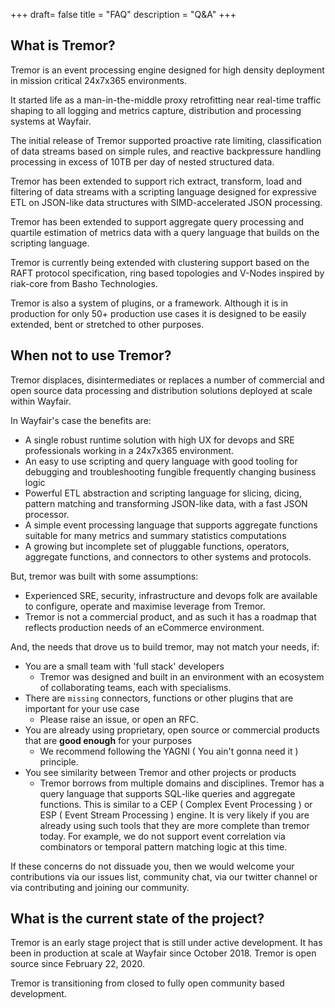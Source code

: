 +++
draft= false
title = "FAQ"
description = "Q&A"
+++

## What is Tremor?

Tremor is an event processing engine designed for high density deployment in
mission critical 24x7x365 environments.

It started life as a man-in-the-middle proxy retrofitting near real-time
traffic shaping to all logging and metrics capture, distribution and processing
systems at Wayfair.

The initial release of Tremor supported proactive rate limiting, classification
of data streams based on simple rules, and reactive backpressure handling processing
in excess of 10TB per day of nested structured data.

Tremor has been extended to support rich extract, transform, load and filtering of
data streams with a scripting language designed for expressive ETL on JSON-like data
structures with SIMD-accelerated JSON processing.

Tremor has been extended to support aggregate query processing and quartile estimation
of metrics data with a query language that builds on the scripting language.

Tremor is currently being extended with clustering support based on the RAFT protocol
specification, ring based topologies and V-Nodes inspired by riak-core from Basho
Technologies.

Tremor is also a system of plugins, or a framework. Although it is in production for only
50+ production use cases it is designed to be easily extended, bent or stretched to other
purposes.

## When not to use Tremor?

Tremor displaces, disintermediates or replaces a number of commercial and open source
data processing and distribution solutions deployed at scale within Wayfair.

In Wayfair's case the benefits are:

* A single robust runtime solution with high UX for devops and SRE professionals working in a 24x7x365 environment.
* An easy to use scripting and query language with good tooling for debugging and troubleshooting fungible frequently changing business logic
* Powerful ETL abstraction and scripting language for slicing, dicing, pattern matching and transforming JSON-like data, with a fast JSON processor.
* A simple event processing language that supports aggregate functions suitable for many metrics and summary statistics computations
* A growing but incomplete set of pluggable functions, operators, aggregate functions, and connectors to other systems and protocols.

But, tremor was built with some assumptions:

* Experienced SRE, security, infrastructure and devops folk are available to configure, operate and maximise leverage from Tremor.
* Tremor is not a commercial product, and as such it has a roadmap that reflects production needs of an eCommerce environment.

And, the needs that drove us to build tremor, may not match your needs, if:

* You are a small team with 'full stack' developers
  * Tremor was designed and built in an environment with an ecosystem of collaborating teams, each with specialisms.
* There are `missing` connectors, functions or other plugins that are important for your use case
  * Please raise an issue, or open an RFC.
* You are already using proprietary, open source or commercial products that are **good enough** for your purposes
  * We recommend following the YAGNI ( You ain't gonna need it ) principle.
* You see similarity between Tremor and other projects or products
  * Tremor borrows from multiple domains and disciplines. Tremor has a query language that supports SQL-like queries and aggregate functions.
    This is similar to a CEP ( Complex Event Processing ) or ESP ( Event Stream Processing ) engine. It is very likely if you are already using
    such tools that they are more complete than tremor today. For example, we do not support event correlation via combinators or temporal pattern
    matching logic at this time.

If these concerns do not dissuade you, then we would welcome your contributions via our issues list, community chat,
via our twitter channel or via contributing and joining our community.
 

## What is the current state of the project?

Tremor is an early stage project that is still under active development. It has been
in production at scale at Wayfair since October 2018. Tremor is open source since
February 22, 2020.

Tremor is transitioning from closed to fully open community based development.

